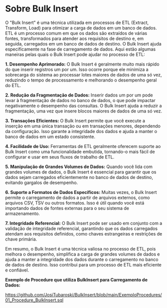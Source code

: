 # Sobre Bulk Insert


O "Bulk Insert" é uma técnica utilizada em processos de ETL (Extract, Transform, Load) para otimizar a carga de dados em um banco de dados. ETL é um processo comum em que os dados são extraídos de várias fontes, transformados para atender aos requisitos de destino e, em seguida, carregados em um banco de dados de destino. O Bulk Insert ajuda especificamente na fase de carregamento de dados. Aqui estão algumas maneiras pelas quais o Bulk Insert pode ajudar no processo de ETL:

<b>1. Desempenho Aprimorado:</b> O Bulk Insert é geralmente muito mais rápido do que inserir registros um por um. Isso ocorre porque ele minimiza a sobrecarga do sistema ao processar lotes maiores de dados de uma só vez, reduzindo o tempo de processamento e melhorando o desempenho geral do ETL.

<b>2. Redução da Fragmentação de Dados:</b> Inserir dados um por um pode levar à fragmentação de dados no banco de dados, o que pode impactar negativamente o desempenho das consultas. O Bulk Insert ajuda a reduzir a fragmentação, uma vez que insere blocos maiores de dados de uma só vez.

<b>3. Transações Eficientes:</b> O Bulk Insert permite que você execute a inserção em uma única transação ou em transações menores, dependendo da configuração. Isso garante a integridade dos dados e ajuda a manter o banco de dados em um estado consistente.

<b>4. Facilidade de Uso:</b> Ferramentas de ETL geralmente oferecem suporte ao Bulk Insert como uma funcionalidade embutida, tornando-o mais fácil de configurar e usar em seus fluxos de trabalho de ETL.

<b>5. Manipulação de Grandes Volumes de Dados:</b> Quando você lida com grandes volumes de dados, o Bulk Insert é essencial para garantir que os dados sejam carregados eficientemente no banco de dados de destino, evitando gargalos de desempenho.

<b>6. Suporte a Formatos de Dados Específicos:</b> Muitas vezes, o Bulk Insert permite o carregamento de dados a partir de arquivos externos, como arquivos CSV, TSV ou outros formatos. Isso é útil quando você está importando dados de fontes externas para o seu sistema de armazenamento.

<b>7. Integridade Referencial:</b> O Bulk Insert pode ser usado em conjunto com a validação de integridade referencial, garantindo que os dados carregados atendam aos requisitos definidos, como chaves estrangeiras e restrições de chave primária.

Em resumo, o Bulk Insert é uma técnica valiosa no processo de ETL, pois melhora o desempenho, simplifica a carga de grandes volumes de dados e ajuda a manter a integridade dos dados durante o carregamento no banco de dados de destino. Isso contribui para um processo de ETL mais eficiente e confiável.

<b>Exemplo de Procedure que utiliza BulkInsert para Carregamento de Dados:</b>

https://github.com/JosiTubaroski/BulkInsert/blob/main/ExemploProcedures/01_Procedure_BulkInsert.sql

